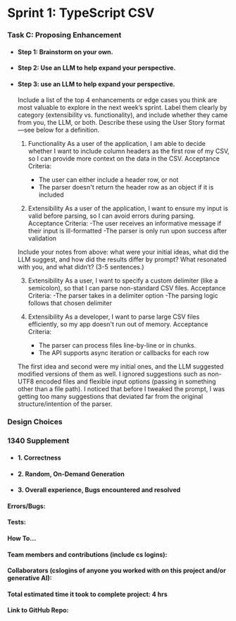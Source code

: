 # Sprint 1: TypeScript CSV

### Task C: Proposing Enhancement

- #### Step 1: Brainstorm on your own.

- #### Step 2: Use an LLM to help expand your perspective.

- #### Step 3: use an LLM to help expand your perspective.

    Include a list of the top 4 enhancements or edge cases you think are most valuable to explore in the next week’s sprint. Label them clearly by category (extensibility vs. functionality), and include whether they came from you, the LLM, or both. Describe these using the User Story format—see below for a definition. 
    1) Functionality
    As a user of the application, I am able to decide whether I want to include column headers as the first row of my CSV, so I can provide more context on the data in the CSV.
    Acceptance Criteria:
        - The user can either include a header row, or not
        - The parser doesn't return the header row as an object if it is included

    2) Extensibility
    As a user of the application, I want to ensure my input is valid before parsing, so I can avoid errors during parsing.
    Acceptance Criteria:
        -The user receives an informative message if their input is ill-formatted
        -The parser is only run upon success after validation

    Include your notes from above: what were your initial ideas, what did the LLM suggest, and how did the results differ by prompt? What resonated with you, and what didn’t? (3-5 sentences.) 


    3) Extensibility
    As a user, I want to specify a custom delimiter (like a semicolon), so that I can parse non-standard CSV files.
    Acceptance Criteria:
        -The parser takes in a delimiter option
        -The parsing logic follows that chosen delimiter

    4) Extensibility
    As a developer, I want to parse large CSV files efficiently, so my app doesn't run out of memory.
    Acceptance Criteria:
        - The parser can process files line-by-line or in chunks.
        - The API supports async iteration or callbacks for each row
    
    The first idea and second were my initial ones, and the LLM suggested modified versions of them as well. I ignored suggestions such as non-UTF8 encoded files and flexible input options (passing in something other than a file path). I noticed that before I tweaked the prompt, I was getting too many suggestions that deviated far from the original structure/intention of the parser.
### Design Choices

### 1340 Supplement

- #### 1. Correctness

- #### 2. Random, On-Demand Generation

- #### 3. Overall experience, Bugs encountered and resolved
#### Errors/Bugs:
#### Tests:
#### How To…

#### Team members and contributions (include cs logins):

#### Collaborators (cslogins of anyone you worked with on this project and/or generative AI):
#### Total estimated time it took to complete project: 4 hrs
#### Link to GitHub Repo:  
